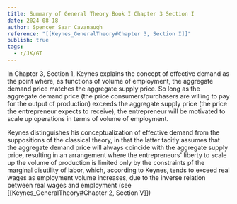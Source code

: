 ```yaml
---
title: Summary of General Theory Book I Chapter 3 Section I
date: 2024-08-18
author: Spencer Saar Cavanaugh
reference: "[[Keynes_GeneralTheory#Chapter 3, Section I]]"
publish: true
tags:
  - r/JK/GT
---
```

In Chapter 3, Section 1, Keynes explains the concept of effective demand as the point where, as functions of volume of employment, the aggregate demand price matches the aggregate supply price. So long as the aggregate demand price (the price consumers/purchasers are willing to pay for the output of production) exceeds the aggregate supply price (the price the entrepreneur expects to receive), the entrepreneur will be motivated to scale up operations in terms of volume of employment. 

Keynes distinguishes his conceptualization of effective demand from the suppositions of the classical theory, in that the latter tacitly assumes that the aggregate demand price will always coincide with the aggregate supply price, resulting in an arrangement where the entrepreneurs' liberty to scale up the volume of production is limited only by the constraints pf the marginal disutility of labor, which, according to Keynes, tends to exceed real wages as employment volume increases, due to the inverse relation between real wages and employment (see [[Keynes_GeneralTheory#Chapter 2, Section V]])